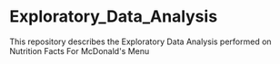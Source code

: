 # Exploratory_Data_Analysis
This repository describes the Exploratory Data Analysis performed on Nutrition Facts For McDonald's Menu
